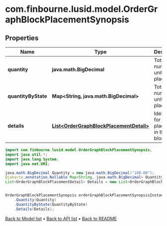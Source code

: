 # com.finbourne.lusid.model.OrderGraphBlockPlacementSynopsis

## Properties

Name | Type | Description | Notes
------------ | ------------- | ------------- | -------------
**quantity** | **java.math.BigDecimal** | Total number of units placed. | [default to java.math.BigDecimal]
**quantityByState** | **Map&lt;String, java.math.BigDecimal&gt;** | Total number of units placed. | [optional] [default to Map<String, java.math.BigDecimal>]
**details** | [**List&lt;OrderGraphBlockPlacementDetail&gt;**](OrderGraphBlockPlacementDetail.md) | Identifiers for each placement in this block. | [default to List<OrderGraphBlockPlacementDetail>]

```java
import com.finbourne.lusid.model.OrderGraphBlockPlacementSynopsis;
import java.util.*;
import java.lang.System;
import java.net.URI;

java.math.BigDecimal Quantity = new java.math.BigDecimal("100.00");
@jakarta.annotation.Nullable Map<String, java.math.BigDecimal> QuantityByState = new Map<String, java.math.BigDecimal>();
List<OrderGraphBlockPlacementDetail> Details = new List<OrderGraphBlockPlacementDetail>();


OrderGraphBlockPlacementSynopsis orderGraphBlockPlacementSynopsisInstance = new OrderGraphBlockPlacementSynopsis()
    .Quantity(Quantity)
    .QuantityByState(QuantityByState)
    .Details(Details);
```


[Back to Model list](../README.md#documentation-for-models) &#8226; [Back to API list](../README.md#documentation-for-api-endpoints) &#8226; [Back to README](../README.md)

